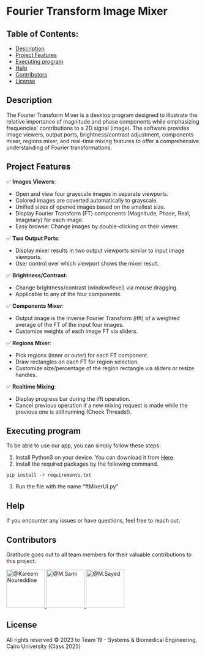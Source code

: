 # Fourier Transform Image Mixer

## Table of Contents:
- [Description](#description)
- [Project Features](#project-features)
- [Executing program](#executing-program)
- [Help](#help)
- [Contributors](#contributors)
- [License](#license)

## Description

The Fourier Transform Mixer is a desktop program designed to illustrate the relative importance of magnitude and phase components while emphasizing frequencies' contributions to a 2D signal (image). The software provides image viewers, output ports, brightness/contrast adjustment, components mixer, regions mixer, and real-time mixing features to offer a comprehensive understanding of Fourier transformations.

## Project Features

:white_check_mark: **Images Viewers**:
  - Open and view four grayscale images in separate viewports.
  - Colored images are coverted automatically to grayscale.
  - Unified sizes of opened images based on the smallest size.
  - Display Fourier Transform (FT) components (Magnitude, Phase, Real, Imaginary) for each image.
  - Easy browse: Change images by double-clicking on their viewer.

:white_check_mark: **Two Output Ports**:
  - Display mixer results in two output viewports similar to input image viewports.
  - User control over which viewport shows the mixer result.

:white_check_mark: **Brightness/Contrast**:
  - Change brightness/contrast (window/level) via mouse dragging.
  - Applicable to any of the four components.

:white_check_mark: **Components Mixer**:
  - Output image is the Inverse Fourier Transform (ifft) of a weighted average of the FT of the input four images.
  - Customize weights of each image FT via sliders.

:white_check_mark: **Regions Mixer**:
  - Pick regions (inner or outer) for each FT component.
  - Draw rectangles on each FT for region selection.
  - Customize size/percentage of the region rectangle via sliders or resize handles.

:white_check_mark: **Realtime Mixing**:
  - Display progress bar during the ifft operation.
  - Cancel previous operation if a new mixing request is made while the previous one is still running (Check Threads!).

## Executing program

To be able to use our app, you can simply follow these steps:
1. Install Python3 on your device. You can download it from <a href="https://www.python.org/downloads/">Here</a>.
2. Install the required packages by the following command.
```
pip install -r requirements.txt
```
3. Run the file with the name "ftMixerUI.py"

## Help

If you encounter any issues or have questions, feel free to reach out.

## Contributors

Gratitude goes out to all team members for their valuable contributions to this project.

<div align="left">
  <a href="https://github.com/cln-Kafka">
    <img src="https://avatars.githubusercontent.com/u/100665578?v=4" width="100px" alt="@Kareem Noureddine">
  </a>
  <a href="https://github.com/1MuhammadSami1">
    <img src="https://avatars.githubusercontent.com/u/139786587?v=4" width="100px" alt="@M.Sami">
  </a>
  <a href="https://github.com/MohamedSayedDiab">
    <img src="https://avatars.githubusercontent.com/u/90231744?v=4" width="100px" alt="@M.Sayed">
  </a>
</div>

## License

All rights reserved © 2023 to Team 19 - Systems & Biomedical Engineering, Cairo University (Class 2025)
